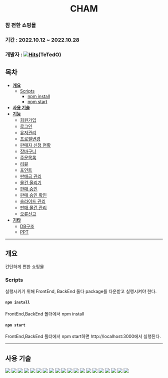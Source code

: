 # <div align="center">**CHAM**</div>

### 참 편한 쇼핑몰

### 기간 : 2022.10.12 ~ 2022.10.28

### 개발자 : [![Hits](https://hits.seeyoufarm.com/api/count/incr/badge.svg?url=https%3A%2F%2Fgithub.com%2FTeTedo&count_bg=%230D00FF&title_bg=%23000000&icon=darkreader.svg&icon_color=%23FF0000&title=hits&edge_flat=false)](https://github.com/TeTedo)(TeTedO)

## 목차

- [**개요**](#개요)
  - [Scripts](#Scripts)
    - [npm install](#npm-install)
    - [npm start](#npm-start)
- [**사용 기술**](#사용-기술)
- [**기능**](#주요-기능)
  - [회원가입](#회원가입)
  - [로그인](#로그인)
  - [유저관리](#유저관리)
  - [프로필변경](#프로필변경)
  - [판매자 신청 현황](#판매자-신청-현황)
  - [장바구니](#장바구니)
  - [주문목록](#주문목록)
  - [리뷰](#리뷰)
  - [포인트](#포인트)
  - [판매금 관리](#판매금-관리)
  - [물건 올리기](#물건-올리기)
  - [판매 승인](#판매-승인)
  - [판매 승인 확인](#판매-승인-확인)
  - [슬라이드 관리](#슬라이드-관리)
  - [판매 물건 관리](#판매-물건-관리)
  - [오류신고](#오류신고)
- [**기타**](#기타)
  - [DB구조](#DB구조)
  - [PPT](#PPT)

---

## **개요**

간단하게 편한 쇼핑몰

### Scripts

실행시키기 위해 FrontEnd, BackEnd 둘다 package를 다운받고 실행시켜야 한다.

#### `npm install`

FrontEnd,BackEnd 폴더에서 npm install

#### `npm start`

FrontEnd,BackEnd 폴더에서 npm start하면 http://localhost:3000에서 실행된다.

---

## 사용 **기술**

<img src="https://img.shields.io/badge/html5-E34F26?style=for-the-badge&logo=html5&logoColor=white">
<img src="https://img.shields.io/badge/CSS3-1572B6?style=for-the-badge&logo=CSS3&logoColor=white">
<img src="https://img.shields.io/badge/JavaScript-F7DF1E?style=for-the-badge&logo=JavaScript&logoColor=black">
<img src="https://img.shields.io/badge/React-61DAFB?style=for-the-badge&logo=React&logoColor=black">
<img src="https://img.shields.io/badge/React Router-CA4245?style=for-the-badge&logo=React Router&logoColor=white">
<img src="https://img.shields.io/badge/font awesome-528DD7?style=for-the-badge&logo=fontawesome&logoColor=white">
<img src="https://img.shields.io/badge/Node.js-339933?style=for-the-badge&logo=Node.js&logoColor=white">
<img src="https://img.shields.io/badge/Express-000000?style=for-the-badge&logo=Express&logoColor=white">
<img src="https://img.shields.io/badge/Bcrypt-003A70?style=for-the-badge&logo=Let's Encrypt&logoColor=white">
<img src="https://img.shields.io/badge/Nodemon-76D04B?style=for-the-badge&logo=Nodemon&logoColor=white">
<img src="https://img.shields.io/badge/.ENV-ECD53F?style=for-the-badge&logo=.ENV&logoColor=black">
<img src="https://img.shields.io/badge/JSON Web Tokens-000000?style=for-the-badge&logo=JSON Web Tokens&logoColor=white">
<img src="https://img.shields.io/badge/MySQL-4479A1?style=for-the-badge&logo=MySQL&logoColor=white">
<img src="https://img.shields.io/badge/Sequelize-52B0E7?style=for-the-badge&logo=Sequelize&logoColor=white">
<img src="https://img.shields.io/badge/Axios-5A29E4?style=for-the-badge&logo=Axios&logoColor=white">
<img src="https://img.shields.io/badge/Redux-764ABC?style=for-the-badge&logo=Redux&logoColor=white">
<img src="https://img.shields.io/badge/styledcomponents-DB7093?style=for-the-badge&logo=styled-components&logoColor=white">
<img src="https://img.shields.io/badge/cors-blue?style=for-the-badge&logo=&logoColor=white">
<img src="https://img.shields.io/badge/multer.js-black?style=for-the-badge&logo=&logoColor=white">
<img src="https://img.shields.io/badge/anime.js-green?style=for-the-badge&logo=s&logoColor=">
